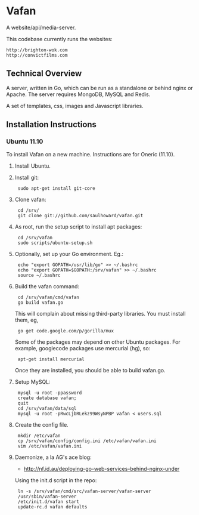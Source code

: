 Vafan
=====

A website/api/media-server.

This codebase currently runs the websites:

    http://brighton-wok.com
    http://convictfilms.com

Technical Overview
------------------

A server, written in Go, which can be run as a standalone or behind
nginx or Apache. The server requires MongoDB, MySQL and Redis.

A set of templates, css, images and Javascript libraries.

Installation Instructions 
-------------------------

### Ubuntu 11.10

To install Vafan on a new machine. Instructions are for Oneric (11.10).

1. Install Ubuntu.

2. Install git:

        sudo apt-get install git-core

3. Clone vafan:

        cd /srv/
        git clone git://github.com/saulhoward/vafan.git

4. As root, run the setup script to install apt packages:

        cd /srv/vafan
        sudo scripts/ubuntu-setup.sh

5. Optionally, set up your Go environment. Eg.:

        echo "export GOPATH=/usr/lib/go" >> ~/.bashrc
        echo "export GOPATH=$GOPATH:/srv/vafan" >> ~/.bashrc
        source ~/.bashrc

6. Build the vafan command:

        cd /srv/vafan/cmd/vafan
        go build vafan.go
    
    This will complain about missing third-party libraries. You must
    install them, eg,

        go get code.google.com/p/gorilla/mux

    Some of the packages may depend on other Ubuntu packages. For
    example, googlecode packages use mercurial (hg), so:

        apt-get install mercurial

    Once they are installed, you should be able to build vafan.go.

7. Setup MySQL:

        mysql -u root -ppassword
        create database vafan;
        quit
        cd /srv/vafan/data/sql
        mysql -u root -pRwcLjbRLekz99WsyNPBP vafan < users.sql

8. Create the config file.

        mkdir /etc/vafan
        cp /srv/vafan/config/config.ini /etc/vafan/vafan.ini
        vim /etc/vafan/vafan.ini

9. Daemonize, a la AG's ace blog:

    * http://nf.id.au/deploying-go-web-services-behind-nginx-under

    Using the init.d script in the repo:

        ln -s /srv/vafan/cmd/src/vafan-server/vafan-server
        /usr/sbin/vafan-server
        /etc/init.d/vafan start
        update-rc.d vafan defaults
